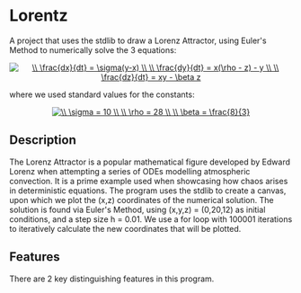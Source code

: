 # Lorentz

A project that uses the stdlib to draw a Lorenz Attractor, using Euler's Method to numerically solve the 3 equations:

<p align="center"> <a href="https://www.codecogs.com/eqnedit.php?latex=\\&space;\frac{dx}{dt}&space;=&space;\sigma(y-x)&space;\\&space;\\&space;\frac{dy}{dt}&space;=&space;x(\rho&space;-&space;z)&space;-&space;y&space;\\&space;\\&space;\frac{dz}{dt}&space;=&space;xy&space;-&space;\beta&space;z" target="_blank"><img src="https://latex.codecogs.com/gif.latex?\\&space;\frac{dx}{dt}&space;=&space;\sigma(y-x)&space;\\&space;\\&space;\frac{dy}{dt}&space;=&space;x(\rho&space;-&space;z)&space;-&space;y&space;\\&space;\\&space;\frac{dz}{dt}&space;=&space;xy&space;-&space;\beta&space;z" title="\\ \frac{dx}{dt} = \sigma(y-x) \\ \\ \frac{dy}{dt} = x(\rho - z) - y \\ \\ \frac{dz}{dt} = xy - \beta z" /></a></p>

where we used standard values for the constants:

<p align = "center"><a href="https://www.codecogs.com/eqnedit.php?latex=\\&space;\sigma&space;=&space;10&space;\\&space;\\&space;\rho&space;=&space;28&space;\\&space;\\&space;\beta&space;=&space;\frac{8}{3}" target="_blank"><img src="https://latex.codecogs.com/gif.latex?\\&space;\sigma&space;=&space;10&space;\\&space;\\&space;\rho&space;=&space;28&space;\\&space;\\&space;\beta&space;=&space;\frac{8}{3}" title="\\ \sigma = 10 \\ \\ \rho = 28 \\ \\ \beta = \frac{8}{3}" /></a></p>

## Description

The Lorenz Attractor is a popular mathematical figure developed by Edward Lorenz when attempting a series of ODEs modelling atmospheric convection.
It is a prime example used when showcasing how chaos arises in deterministic equations.
The program uses the stdlib to create a canvas, upon which we plot the (x,z) coordinates of the numerical solution. 
The solution is found via Euler's Method, using (x,y,z) = (0,20,12) as initial conditions, and a step size h = 0.01.
We use a for loop with 100001 iterations to iteratively calculate the new coordinates that will be plotted.

## Features

There are 2 key distinguishing features in this program.
